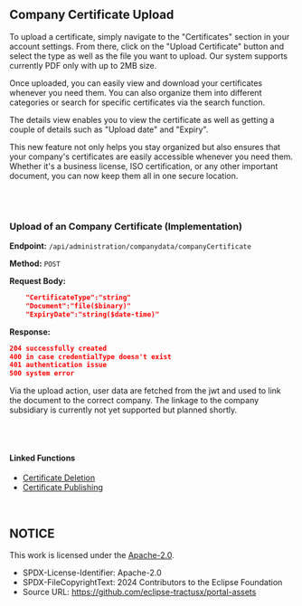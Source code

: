 ## Company Certificate Upload

To upload a certificate, simply navigate to the "Certificates" section in your account settings. From there, click on the "Upload Certificate" button and select the type as well as the file you want to upload. Our system supports currently PDF only with up to 2MB size.

Once uploaded, you can easily view and download your certificates whenever you need them. You can also organize them into different categories or search for specific certificates via the search function.

The details view enables you to view the certificate as well as getting a couple of details such as "Upload date" and "Expiry".

This new feature not only helps you stay organized but also ensures that your company's certificates are easily accessible whenever you need them. Whether it's a business license, ISO certification, or any other important document, you can now keep them all in one secure location.

<br>
<br>

### Upload of an Company Certificate (Implementation)

**Endpoint:** `/api/administration/companydata/companyCertificate`

**Method:** `POST`

**Request Body:**

```json
    "CertificateType":"string"
    "Document":"file($binary)"
    "ExpiryDate":"string($date-time)"
```

**Response:**

```json
204 successfully created
400 in case credentialType doesn't exist
401 authentication issue
500 system error
```

Via the upload action, user data are fetched from the jwt and used to link the document to the correct company.
The linkage to the company subsidiary is currently not yet supported but planned shortly.

<br>
<br>

#### Linked Functions

- [Certificate Deletion](/docs/user/08.%20Certificate%20Management/02.%20Certificate%20Deletion.md)
- [Certificate Publishing](/docs/user/08.%20Certificate%20Management/03.%20Certificate%20Publishing.md)

<br>

## NOTICE

This work is licensed under the [Apache-2.0](https://www.apache.org/licenses/LICENSE-2.0).

- SPDX-License-Identifier: Apache-2.0
- SPDX-FileCopyrightText: 2024 Contributors to the Eclipse Foundation
- Source URL: https://github.com/eclipse-tractusx/portal-assets
